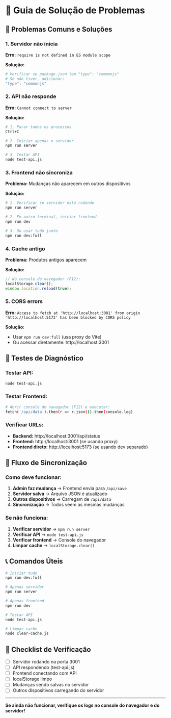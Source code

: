 # 🔧 Guia de Solução de Problemas

## 🚨 Problemas Comuns e Soluções

### 1. Servidor não inicia
**Erro:** `require is not defined in ES module scope`

**Solução:**
```bash
# Verificar se package.json tem "type": "commonjs"
# Se não tiver, adicionar:
"type": "commonjs"
```

### 2. API não responde
**Erro:** `Cannot connect to server`

**Solução:**
```bash
# 1. Parar todos os processos
Ctrl+C

# 2. Iniciar apenas o servidor
npm run server

# 3. Testar API
node test-api.js
```

### 3. Frontend não sincroniza
**Problema:** Mudanças não aparecem em outros dispositivos

**Solução:**
```bash
# 1. Verificar se servidor está rodando
npm run server

# 2. Em outro terminal, iniciar frontend
npm run dev

# 3. Ou usar tudo junto
npm run dev:full
```

### 4. Cache antigo
**Problema:** Produtos antigos aparecem

**Solução:**
```javascript
// No console do navegador (F12):
localStorage.clear();
window.location.reload(true);
```

### 5. CORS errors
**Erro:** `Access to fetch at 'http://localhost:3001' from origin 'http://localhost:5173' has been blocked by CORS policy`

**Solução:**
- Usar `npm run dev:full` (usa proxy do Vite)
- Ou acessar diretamente: http://localhost:3001

## 🧪 Testes de Diagnóstico

### Testar API:
```bash
node test-api.js
```

### Testar Frontend:
```bash
# Abrir console do navegador (F12) e executar:
fetch('/api/data').then(r => r.json()).then(console.log)
```

### Verificar URLs:
- **Backend:** http://localhost:3001/api/status
- **Frontend:** http://localhost:3001 (se usando proxy)
- **Frontend direto:** http://localhost:5173 (se usando dev separado)

## 🔄 Fluxo de Sincronização

### Como deve funcionar:
1. **Admin faz mudança** → Frontend envia para `/api/save`
2. **Servidor salva** → Arquivo JSON é atualizado
3. **Outros dispositivos** → Carregam de `/api/data`
4. **Sincronização** → Todos veem as mesmas mudanças

### Se não funciona:
1. **Verificar servidor** → `npm run server`
2. **Verificar API** → `node test-api.js`
3. **Verificar frontend** → Console do navegador
4. **Limpar cache** → `localStorage.clear()`

## 📞 Comandos Úteis

```bash
# Iniciar tudo
npm run dev:full

# Apenas servidor
npm run server

# Apenas frontend
npm run dev

# Testar API
node test-api.js

# Limpar cache
node clear-cache.js
```

## 🎯 Checklist de Verificação

- [ ] Servidor rodando na porta 3001
- [ ] API respondendo (test-api.js)
- [ ] Frontend conectando com API
- [ ] localStorage limpo
- [ ] Mudanças sendo salvas no servidor
- [ ] Outros dispositivos carregando do servidor

---

**Se ainda não funcionar, verifique os logs no console do navegador e do servidor!** 
